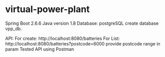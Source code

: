 # virtual-power-plant
Spring Boot 2.6.6
Java version 1.8
Database: postgreSQL
create database vpp_db.

API:
For create:
http://localhost:8080/batteries
 For List:
 http://localhost:8080/batteries?postcode=6000
  provide postcode range in param
  Tested API using Postman
